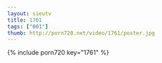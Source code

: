 ```yaml
--- 
layout: sieutv
title: 1761
tags: ["001"]
thumb: http://porn720.net/video/1761/poster.jpg
---
```

{% include porn720 key="1761" %} 
